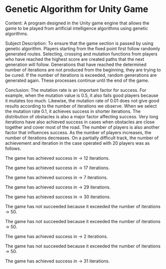 # Genetic Algorithm for Unity Game
 
Content: A program designed in the Unity game engine that allows the game to be played from artificial intelligence algorithms using genetic algorithms.

Subject Description: To ensure that the game section is passed by using genetic algorithm. Players starting from the fixed point first follow randomly generated routes. Selecting, crossing and mutation functions from players who have reached the highest score are created paths that the next generation will follow. Generations that have reached the determined number of iterations are not produced from the beginning, they are trying to be cured. If the number of iterations is exceeded, random generations are generated again. These processes continue until the end of the game.

Conclusion: The mutation rate is an important factor for success. For example, when the mutation value is 0.5, it also fails good players because it mutates too much. Likewise, the mutation rate of 0.01 does not give good results according to the number of iterations we observe. When we select the mutation rate 0.1, it achieves success in shorter iterations. 
The distribution of obstacles is also a major factor affecting success. Very long iterations have also achieved success in cases when obstacles are close together and cover most of the road. 
The number of players is also another factor that influences success. As the number of players increases, the number of iterations decreases. 
On a partially difficult track, the number of achievement and iteration in the case operated with 20 players was as follows.

The game has achieved success in -> 12 iterations.

The game has achieved success in -> 17 iterations.

The game has achieved success in -> 7 iterations.

The game has achieved success in -> 29 iterations.

The game has achieved success in -> 30 iterations.

The game has not succeeded because it exceeded the number of iterations -> 50.

The game has not succeeded because it exceeded the number of iterations -> 50.

The game has achieved success in -> 2 iterations.

The game has not succeeded because it exceeded the number of iterations -> 50.

The game has achieved success in -> 31 iterations.
